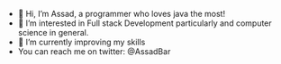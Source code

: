- 👋 Hi, I’m Assad, a programmer who loves java the most! 
- 👀 I’m interested in Full stack Development particularly and computer science in general.
- 🌱 I’m currently improving my skills
- You can reach me on twitter: @AssadBar

<!---
AssadBar/AssadBar is a ✨ special ✨ repository because its `README.md` (this file) appears on your GitHub profile.
You can click the Preview link to take a look at your changes.
--->
